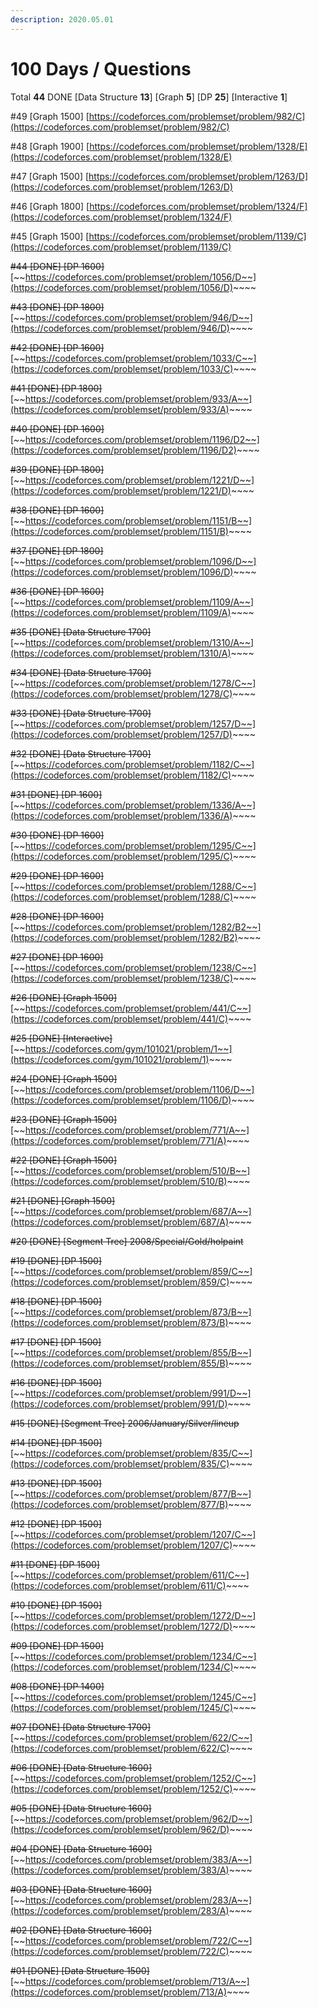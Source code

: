 ```yaml
---
description: 2020.05.01
---
```


# 100 Days / Questions

Total **44** DONE \[Data Structure **13**\] \[Graph **5**\] \[DP **25**\] \[Interactive **1**\]

\#49 \[Graph 1500\] [https://codeforces.com/problemset/problem/982/C](https://codeforces.com/problemset/problem/982/C)

\#48 \[Graph 1900\] [https://codeforces.com/problemset/problem/1328/E](https://codeforces.com/problemset/problem/1328/E)

\#47 \[Graph 1500\] [https://codeforces.com/problemset/problem/1263/D](https://codeforces.com/problemset/problem/1263/D)

\#46 \[Graph 1800\] [https://codeforces.com/problemset/problem/1324/F](https://codeforces.com/problemset/problem/1324/F)

\#45 \[Graph 1500\] [https://codeforces.com/problemset/problem/1139/C](https://codeforces.com/problemset/problem/1139/C)

~~\#44 \[DONE\] \[DP 1600\]~~ [~~https://codeforces.com/problemset/problem/1056/D~~](https://codeforces.com/problemset/problem/1056/D)~~~~

~~\#43 \[DONE\] \[DP 1800\]~~ [~~https://codeforces.com/problemset/problem/946/D~~](https://codeforces.com/problemset/problem/946/D)~~~~

~~\#42 \[DONE\] \[DP 1600\]~~ [~~https://codeforces.com/problemset/problem/1033/C~~](https://codeforces.com/problemset/problem/1033/C)~~~~

~~\#41 \[DONE\] \[DP 1800\]~~ [~~https://codeforces.com/problemset/problem/933/A~~](https://codeforces.com/problemset/problem/933/A)~~~~

~~\#40 \[DONE\] \[DP 1600\]~~ [~~https://codeforces.com/problemset/problem/1196/D2~~](https://codeforces.com/problemset/problem/1196/D2)~~~~

~~\#39 \[DONE\] \[DP 1800\]~~ [~~https://codeforces.com/problemset/problem/1221/D~~](https://codeforces.com/problemset/problem/1221/D)~~~~

~~\#38 \[DONE\] \[DP 1600\]~~ [~~https://codeforces.com/problemset/problem/1151/B~~](https://codeforces.com/problemset/problem/1151/B)~~~~

~~\#37 \[DONE\] \[DP 1800\]~~ [~~https://codeforces.com/problemset/problem/1096/D~~](https://codeforces.com/problemset/problem/1096/D)~~~~

~~\#36 \[DONE\] \[DP 1600\]~~ [~~https://codeforces.com/problemset/problem/1109/A~~](https://codeforces.com/problemset/problem/1109/A)~~~~

~~\#35 \[DONE\] \[Data Structure 1700\]~~ [~~https://codeforces.com/problemset/problem/1310/A~~](https://codeforces.com/problemset/problem/1310/A)~~~~

~~\#34 \[DONE\] \[Data Structure 1700\]~~ [~~https://codeforces.com/problemset/problem/1278/C~~](https://codeforces.com/problemset/problem/1278/C)~~~~

~~\#33 \[DONE\] \[Data Structure 1700\]~~ [~~https://codeforces.com/problemset/problem/1257/D~~](https://codeforces.com/problemset/problem/1257/D)~~~~

~~\#32 \[DONE\] \[Data Structure 1700\]~~ [~~https://codeforces.com/problemset/problem/1182/C~~](https://codeforces.com/problemset/problem/1182/C)~~~~

~~\#31 \[DONE\] \[DP 1600\]~~ [~~https://codeforces.com/problemset/problem/1336/A~~](https://codeforces.com/problemset/problem/1336/A)~~~~

~~\#30 \[DONE\] \[DP 1600\]~~ [~~https://codeforces.com/problemset/problem/1295/C~~](https://codeforces.com/problemset/problem/1295/C)~~~~

~~\#29 \[DONE\] \[DP 1600\]~~ [~~https://codeforces.com/problemset/problem/1288/C~~](https://codeforces.com/problemset/problem/1288/C)~~~~

~~\#28 \[DONE\] \[DP 1600\]~~ [~~https://codeforces.com/problemset/problem/1282/B2~~](https://codeforces.com/problemset/problem/1282/B2)~~~~

~~\#27 \[DONE\] \[DP 1600\]~~ [~~https://codeforces.com/problemset/problem/1238/C~~](https://codeforces.com/problemset/problem/1238/C)~~~~

~~\#26 \[DONE\] \[Graph 1500\]~~ [~~https://codeforces.com/problemset/problem/441/C~~](https://codeforces.com/problemset/problem/441/C)~~~~

~~\#25 \[DONE\] \[Interactive\]~~ [~~https://codeforces.com/gym/101021/problem/1~~](https://codeforces.com/gym/101021/problem/1)~~~~

~~\#24 \[DONE\] \[Graph 1500\]~~ [~~https://codeforces.com/problemset/problem/1106/D~~](https://codeforces.com/problemset/problem/1106/D)~~~~

~~\#23 \[DONE\] \[Graph 1500\]~~ [~~https://codeforces.com/problemset/problem/771/A~~](https://codeforces.com/problemset/problem/771/A)~~~~

~~\#22 \[DONE\] \[Graph 1500\]~~ [~~https://codeforces.com/problemset/problem/510/B~~](https://codeforces.com/problemset/problem/510/B)~~~~

~~\#21 \[DONE\] \[Graph 1500\]~~ [~~https://codeforces.com/problemset/problem/687/A~~](https://codeforces.com/problemset/problem/687/A)~~~~

~~\#20 \[DONE\] \[Segment Tree\] 2008/Special/Gold/holpaint~~

~~\#19 \[DONE\] \[DP 1500\]~~ [~~https://codeforces.com/problemset/problem/859/C~~](https://codeforces.com/problemset/problem/859/C)~~~~

~~\#18 \[DONE\] \[DP 1500\]~~ [~~https://codeforces.com/problemset/problem/873/B~~](https://codeforces.com/problemset/problem/873/B)~~~~

~~\#17 \[DONE\] \[DP 1500\]~~ [~~https://codeforces.com/problemset/problem/855/B~~](https://codeforces.com/problemset/problem/855/B)~~~~

~~\#16 \[DONE\] \[DP 1500\]~~ [~~https://codeforces.com/problemset/problem/991/D~~](https://codeforces.com/problemset/problem/991/D)~~~~

~~\#15 \[DONE\] \[Segment Tree\] 2006/January/Silver/lineup~~

~~\#14 \[DONE\] \[DP 1500\]~~ [~~https://codeforces.com/problemset/problem/835/C~~](https://codeforces.com/problemset/problem/835/C)~~~~

~~\#13 \[DONE\] \[DP 1500\]~~ [~~https://codeforces.com/problemset/problem/877/B~~](https://codeforces.com/problemset/problem/877/B)~~~~

~~\#12 \[DONE\] \[DP 1500\]~~ [~~https://codeforces.com/problemset/problem/1207/C~~](https://codeforces.com/problemset/problem/1207/C)~~~~

~~\#11 \[DONE\] \[DP 1500\]~~ [~~https://codeforces.com/problemset/problem/611/C~~](https://codeforces.com/problemset/problem/611/C)~~~~

~~\#10 \[DONE\] \[DP 1500\]~~ [~~https://codeforces.com/problemset/problem/1272/D~~](https://codeforces.com/problemset/problem/1272/D)~~~~

~~\#09 \[DONE\] \[DP 1500\]~~ [~~https://codeforces.com/problemset/problem/1234/C~~](https://codeforces.com/problemset/problem/1234/C)~~~~

~~\#08 \[DONE\] \[DP 1400\]~~ [~~https://codeforces.com/problemset/problem/1245/C~~](https://codeforces.com/problemset/problem/1245/C)~~~~

~~\#07 \[DONE\] \[Data Structure 1700\]~~ [~~https://codeforces.com/problemset/problem/622/C~~](https://codeforces.com/problemset/problem/622/C)~~~~

~~\#06 \[DONE\] \[Data Structure 1600\]~~ [~~https://codeforces.com/problemset/problem/1252/C~~](https://codeforces.com/problemset/problem/1252/C)~~~~

~~\#05 \[DONE\] \[Data Structure 1600\]~~ [~~https://codeforces.com/problemset/problem/962/D~~](https://codeforces.com/problemset/problem/962/D)~~~~

~~\#04 \[DONE\] \[Data Structure 1600\]~~ [~~https://codeforces.com/problemset/problem/383/A~~](https://codeforces.com/problemset/problem/383/A)~~~~

~~\#03 \[DONE\] \[Data Structure 1600\]~~ [~~https://codeforces.com/problemset/problem/283/A~~](https://codeforces.com/problemset/problem/283/A)~~~~

~~\#02 \[DONE\] \[Data Structure 1600\]~~ [~~https://codeforces.com/problemset/problem/722/C~~](https://codeforces.com/problemset/problem/722/C)~~~~

~~\#01 \[DONE\] \[Data Structure 1500\]~~ [~~https://codeforces.com/problemset/problem/713/A~~](https://codeforces.com/problemset/problem/713/A)~~~~

